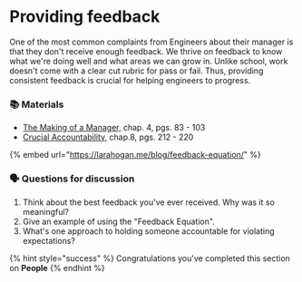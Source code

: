 # Providing feedback

One of the most common complaints from Engineers about their manager is that they don't receive enough feedback. We thrive on feedback to know what we're doing well and what areas we can grow in. Unlike school, work doesn't come with a clear cut rubric for pass or fail. Thus, providing consistent feedback is crucial for helping engineers to progress.

### 📚 Materials

* [The Making of a Manager,](https://amzn.to/2VCueN6) chap. 4, pgs. 83 - 103
* [Crucial Accountability](https://amzn.to/2EkwaEx), chap.8, pgs. 212 - 220

{% embed url="https://larahogan.me/blog/feedback-equation/" %}

### 🗣 Questions for discussion

1. Think about the best feedback you've ever received. Why was it so meaningful?
2. Give an example of using the "Feedback Equation".
3. What's one approach to holding someone accountable for violating expectations?

{% hint style="success" %}
Congratulations you've completed this section on **People**
{% endhint %}

